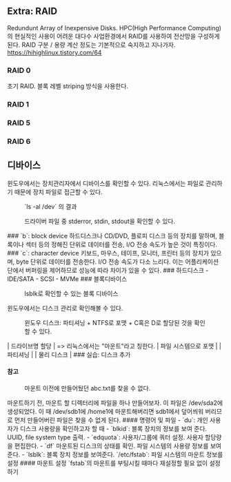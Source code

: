 ## Extra: RAID
Redundunt Array of Inexpensive Disks. HPC(High Performance Computing)의 현실적인 사용이 어려운 대다수 사업환경에서 RAID를 사용하여 전산망을 구성하게 된다.
RAID 구분 / 용량 계산 정도는 기본적으로 숙지하고 지나가자.
https://hihighlinux.tistory.com/64
### RAID 0
초기 RAID. 블록 레벨 striping 방식을 사용한다.
### RAID 1

### RAID 5

### RAID 6

## 디바이스
윈도우에서는 장치관리자에서 디바이스를 확인할 수 있다. 리눅스에서는 파일로 관리하기 때문에 장치 파일로 접근할 수 있다. 
<figure style="width: 85%" class="align-center">
  <img src="https://onedrive.live.com/embed?resid=C4F97B3B64AE3E7A%217089&authkey=%21AOt19NbCp_rydFo&width=673&height=341" alt="">
  <figcaption>`ls  -al /dev` 의 결과</figcaption>
</figure>
<figure style="width: 85%" class="align-center">
  <img src="https://onedrive.live.com/embed?resid=C4F97B3B64AE3E7A%217088&authkey=%21ABWG2OKTP-arDQ4&width=678&height=66" alt="">
  <figcaption>드라이버 파일 중 stderror, stdin, stdout을 확인할 수 있다.</figcaption>
</figure>
### `b`: block device
하드디스크나 CD/DVD, 플로피 디스크 등의 장치를 말하며, 블록이나 섹터 등의 정해진 단위로 데이터를 전송, I/O 전송 속도가 높은 것이 특징이다.
### `c`: character device
키보드, 마우스, 테이프, 모니터, 프린터 등의 장치가 있으며, byte 단위로 데이터를 전송한다. I/O 전송 속도가 다소 느리다. 이는 어플리케이션 단에서 버퍼링을 제어하므로 성능에 따라 차이가 있을 수 있다.
### 하드디스크
- IDE/SATA
- SCSI
- MVMe
### 블록디바이스
<figure style="width: 85%" class="align-center">
  <img src="https://onedrive.live.com/embed?resid=C4F97B3B64AE3E7A%217090&authkey=%21ANvAoLnIrD2Zsx4&width=469&height=253" alt="">
  <figcaption>lsblk로 확인할 수 있는 블록 디바이스</figcaption>
</figure>
윈도우에서는 디스크 관리로 확인해볼 수 있다.
<figure style="width: 85%" class="align-center">
  <img src="https://onedrive.live.com/embed?resid=C4F97B3B64AE3E7A%217091&authkey=%21AKd_LK8wwQnLPD4&width=754&height=597" alt="">
  <figcaption>윈도우 디스크: 파티셔닝 + NTFS로 포맷 + C혹은 D로 할당된 것을 확인할 수 있다.</figcaption>
</figure>
|     드라이브명 할당     | => 리눅스에서는 "마운트"라고 칭한다.
| 파일 시스템으로 포맷 |
|           파티셔닝           |
|          물리 디스크       |
### 실습: 디스크 추가

#### 참고
<figure style="width: 85%" class="align-center">
  <img src="https://onedrive.live.com/embed?resid=C4F97B3B64AE3E7A%217092&authkey=%21AGEEtiF4UIFHXIk&width=826&height=192" alt="">
  <figcaption>마운트 이전에 만들어뒀던 abc.txt를 찾을 수 없다.</figcaption>
</figure>
마운트하기 전, 마운트 할 디렉터리에 파일을 하나 만들어보자. 이 파일은 /dev/sda2에 생성되었다. 이 때 /dev/sdb1에 /home1에 마운트해버리면 sdb1에서 덮어씌워 버리므로 먼저 만들어버린 파일은 찾을 수 없게 된다.
#### 명령어 및 파일
- `du`: 개인 사용자가 디스크 사용량을 확인하고자 할 때
- `blkid`: 블록 장치의 정보를 보여 준다. UUID, file system type 출력.
- `edquota`: 사용자/그룹에 쿼터 설정. 사용자 할당량을 편집한다.
- `df` 마운트된 디스크의 상태를 확인. 파일 시스템의 사용량 정보를 보여준다.
- `lsblk`: 블록 장치 정보를 보여준다.
`/etc/fstab`: 파일 시스템의 마운트 정보를 설정
#### 마운트 설정
`fstab`의 마운트를 부팅시킬 때마다 재설정할 필요 없이 설정하기
